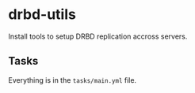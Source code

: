 # drbd-utils

Install tools to setup DRBD replication accross servers.

## Tasks

Everything is in the `tasks/main.yml` file.
